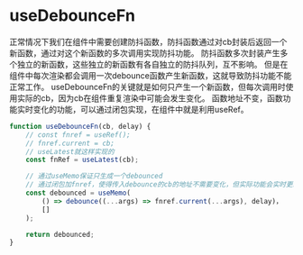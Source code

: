 # useDebounceFn
正常情况下我们在组件中需要创建防抖函数，防抖函数通过对cb封装后返回一个新函数，通过对这个新函数的多次调用实现防抖功能。
防抖函数多次封装产生多个独立的新函数，这些独立的新函数有各自独立的防抖队列，互不影响。
但是在组件中每次渲染都会调用一次debounce函数产生新函数，这就导致防抖功能不能正常工作。
useDebounceFn的关键就是如何只产生一个新函数，但每次调用时使用实际的cb，因为cb在组件重复渲染中可能会发生变化。
函数地址不变，函数功能实时变化的功能，可以通过闭包实现，在组件中就是利用useRef。

```js
function useDebounceFn(cb, delay) {
    // const fnref = useRef();
    // fnref.current = cb;
    // useLatest就这样实现的
    const fnRef = useLatest(cb);

    // 通过useMemo保证只生成一个debounced
    // 通过闭包加fnref，使得传入debounce的cb的地址不需要变化，但实际功能会实时更新
    const debounced = useMemo(
        () => debounce((...args) => fnref.current(...args), delay)，
        []
    );

    return debounced;
}
```
